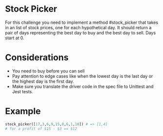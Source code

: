 # Stock Picker

For this challenge you need to implement a method #stock_picker that takes in an list of stock prices, one for each hypothetical day. It should return a pair of days representing the best day to buy and the best day to sell. Days start at 0.

# Considerations

* You need to buy before you can sell
* Pay attention to edge cases like when the lowest day is the last day or the highest day is the first day.
* Make sure you translate the driver code in the spec file to Unittest and Jest tests. 

# Example

```python
stock_picker([17,3,6,9,15,8,6,1,10]) # => [1,4]  
# for a profit of $15 - $3 == $12
```

